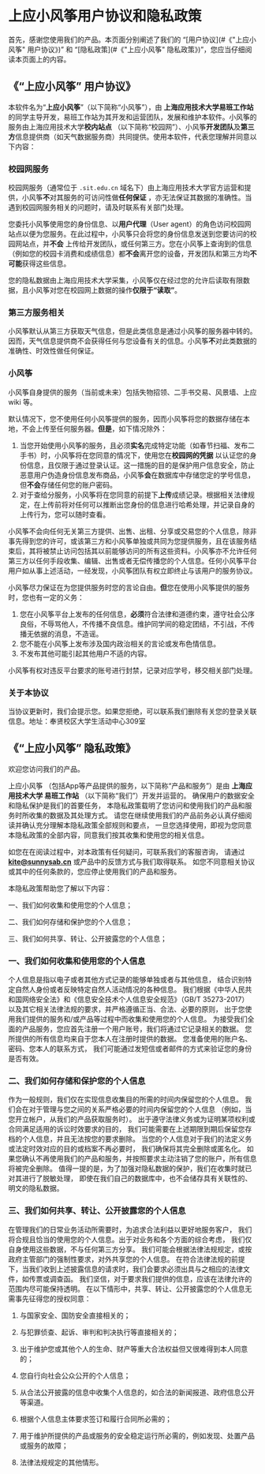 # 上应小风筝用户协议和隐私政策

首先，感谢您使用我们的产品。本页面分别阐述了我们的 “[用户协议](#《"上应小风筝" 用户协议》)” 和 “[隐私政策](#《"上应小风筝" 隐私政策》)”，您应当仔细阅读本页面上的内容。

## 《“上应小风筝” 用户协议》

本软件名为“**上应小风筝**”（以下简称“小风筝”），由 **上海应用技术大学易班工作站** 的同学主导开发，易班工作站为其开发和运营团队，发展和维护本软件。小风筝的服务由上海应用技术大学**校内站点** （以下简称“校园网”）、小风筝**开发团队**及**第三方**信息提供商（如天气数据服务商）共同提供。使用本软件，代表您理解并同意以下内容：

### 校园网服务

校园网服务（通常位于 `.sit.edu.cn` 域名下）由上海应用技术大学官方运营和提供，小风筝**不**对其服务的可访问性做**任何保证** ，亦无法保证其数据的准确性。当遇到校园网服务相关的问题时，请及时联系有关部门处理。

您委托小风筝使用您的身份信息、以**用户代理**（User agent）的角色访问校园网站点以便为您服务。在此过程中，小风筝只会将您的身份信息发送到您要访问的校园网站点，并**不会** 上传给开发团队，或任何第三方。您在小风筝上查询到的信息（例如您的校园卡消费和成绩信息）都**不会**离开您的设备，开发团队和第三方均**不可能**获得这些信息。

您的隐私数据由上海应用技术大学采集，小风筝仅在经过您的允许后读取有限数据，且小风筝对您在校园网上数据的操作**仅限于“读取”**。

### 第三方服务相关

小风筝默认从第三方获取天气信息，但是此类信息是通过小风筝的服务器中转的。因而，天气信息提供商不会获得任何与您设备有关的信息。小风筝**不**对此类数据的准确性、时效性做任何保证。

### 小风筝

小风筝自身提供的服务（当前或未来）包括失物招领、二手书交易、风景墙、上应 wiki 等。

默认情况下，您不使用任何小风筝提供的服务，因而小风筝将您的数据存储在本地，不会上传至任何服务器。**但是**，如下情况除外：

1. 当您开始使用小风筝的服务，且必须**实名**完成特定功能（如春节扫福、发布二手书）时，小风筝将在您同意的情况下，使用您在**校园网的凭据** 以认证您的身份信息，且仅限于通过登录认证。这一措施的目的是保护用户信息安全，防止恶意用户伪造身份信息发布商品，小风筝**会**在数据库中存储您定的学号信息，但**不会**存储任何您的账户密码。
2. 对于查给分服务，小风筝将在您同意的前提下**上传**成绩记录。根据相关法律规定，在上传前将对任何可以推断出您身份的信息进行哈希处理，并记录自身的上传行为，您可以随时查看。

小风筝不会向任何无关第三方提供、出售、出租、分享或交易您的个人信息，除非事先得到您的许可，或该第三方和小风筝单独或共同为您提供服务，且在该服务结束后，其将被禁止访问包括其以前能够访问的所有这些资料。小风筝亦不允许任何第三方以任何手段收集、编辑、出售或者无偿传播您的个人信息。任何小风筝平台用户如从事上述活动，一经发现，小风筝团队有权立即终止与该用户的服务协议。

小风筝尽力保证在为您提供服务时您的言论自由。**但**您在使用小风筝提供的服务时，您也有一定的义务：

1. 您在小风筝平台上发布的任何信息，**必须**符合法律和道德约束，遵守社会公序良俗，不辱骂他人，不传播不良信息。维护同学间的稳定团结，不引战，不传播无依据的消息，不造谣。
2. 您不能在小风筝上发布涉及国内政治相关的言论或发布色情信息。
3. 不发布其他可能引起其他用户不适的内容。

小风筝有权对违反平台要求的账号进行封禁，记录对应学号，移交相关部门处理。

### 关于本协议

当协议更新时，我们会提示您。如果您拒绝，可以联系我们删除有关您的登录关联信息。地址：奉贤校区大学生活动中心309室



## 《“上应小风筝” 隐私政策》

欢迎您访问我们的产品。 

上应小风筝 （包括App等产品提供的服务，以下简称“产品和服务”）是由  **上海应用技术大学 易班工作站** （以下简称“我们”）开发并运营的。 确保用户的数据安全和隐私保护是我们的首要任务， 本隐私政策载明了您访问和使用我们的产品和服务时所收集的数据及其处理方式。  请您在继续使用我们的产品前务必认真仔细阅读并确认充分理解本隐私政策全部规则和要点， 一旦您选择使用，即视为您同意本隐私政策的全部内容，同意我们按其收集和使用您的相关信息。

 如您在在阅读过程中，对本政策有任何疑问，可联系我们的客服咨询， 请通过  **kite@sunnysab.cn** 或产品中的反馈方式与我们取得联系。 如您不同意相关协议或其中的任何条款的，您应停止使用我们的产品和服务。 

 本隐私政策帮助您了解以下内容：

 一、我们如何收集和使用您的个人信息；

二、我们如何存储和保护您的个人信息；

三、我们如何共享、转让、公开披露您的个人信息；

### 一、我们如何收集和使用您的个人信息

个人信息是指以电子或者其他方式记录的能够单独或者与其他信息， 结合识别特定自然人身份或者反映特定自然人活动情况的各种信息。 我们根据《中华人民共和国网络安全法》和《信息安全技术个人信息安全规范》（GB/T 35273-2017） 以及其它相关法律法规的要求，并严格遵循正当、合法、必要的原则， 出于您使用我们提供的服务和/或产品等过程中而收集和使用您的个人信息。  为接受我们全面的产品服务，您应首先注册一个用户账号，我们将通过它记录相关的数据。 您所提供的所有信息均来自于您本人在注册时提供的数据。 您准备使用的账户名、密码、您本人的联系方式， 我们可能通过发短信或者邮件的方式来验证您的身份是否有效。  

### 二、我们如何存储和保护您的个人信息 

作为一般规则，我们仅在实现信息收集目的所需的时间内保留您的个人信息。 我们会在对于管理与您之间的关系严格必要的时间内保留您的个人信息 （例如，当您开立帐户，从我们的产品获取服务时）。 出于遵守法律义务或为证明某项权利或合同满足适用的诉讼时效要求的目的， 我们可能需要在上述期限到期后保留您存档的个人信息，并且无法按您的要求删除。  当您的个人信息对于我们的法定义务或法定时效对应的目的或档案不再必要时， 我们确保将其完全删除或匿名化。  如果您确认不再使用我们的产品和服务，并按照要求主动注销了您的账户，所有信息将被完全删除。  值得一提的是，为了加强对隐私数据的保护，我们在收集时就已对其进行了脱敏处理， 即使在我们自己的数据库中，也不会储存具有关联性的、明文的隐私数据。  

### 三、我们如何共享、转让、公开披露您的个人信息

在管理我们的日常业务活动所需要时，为追求合法利益以更好地服务客户， 我们将合规且恰当的使用您的个人信息。出于对业务和各个方面的综合考虑， 我们仅自身使用这些数据，不与任何第三方分享。  我们可能会根据法律法规规定，或按政府主管部门的强制性要求，对外共享您的个人信息。 在符合法律法规的前提下，当我们收到上述披露信息的请求时，我们会要求必须出具与之相应的法律文件，如传票或调查函。 我们坚信，对于要求我们提供的信息，应该在法律允许的范围内尽可能保持透明。  在以下情形中，共享、转让、公开披露您的个人信息无需事先征得您的授权同意： 

1. 与国家安全、国防安全直接相关的；

2. 与犯罪侦查、起诉、审判和判决执行等直接相关的；

3. 出于维护您或其他个人的生命、财产等重大合法权益但又很难得到本人同意的；

4. 您自行向社会公众公开的个人信息；

5. 从合法公开披露的信息中收集个人信息的，如合法的新闻报道、政府信息公开等渠道。

6. 根据个人信息主体要求签订和履行合同所必需的；

7. 用于维护所提供的产品或服务的安全稳定运行所必需的，例如发现、处置产品或服务的故障；

8. 法律法规规定的其他情形。